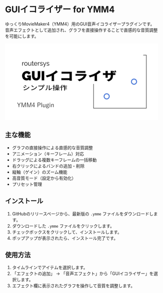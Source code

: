 # GUIイコライザー for YMM4

ゆっくりMovieMaker4（YMM4）用のGUI音声イコライザープラグインです。
音声エフェクトとして追加され、グラフを直接操作することで直感的な音質調整を可能にします。

![image](https://github.com/routersys/YMM4-GUIEqualizer/blob/main/equalizer.image.png)

## 主な機能

- グラフの直接操作による直感的な音質調整
- アニメーション（キーフレーム）対応
- ドラッグによる複数キーフレームの一括移動
- 右クリックによるバンドの追加・削除
- 縦軸（ゲイン）のズーム機能
- 高音質モード（設定から有効化）
- プリセット管理

## インストール

1.  GitHubのリリースページから、最新版の `.ymme` ファイルをダウンロードします。
2.  ダウンロードした `.ymme` ファイルをクリックします。
3.  チェックボックスをクリックして、インストールします。
4.  ポップアップが表示されたら、インストール完了です。

## 使用方法

1.  タイムラインでアイテムを選択します。
2.  「エフェクトの追加」 → 「音声エフェクト」から「GUIイコライザー」を選択します。
3.  エフェクト欄に表示されたグラフを操作して音質を調整します。
